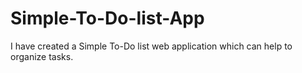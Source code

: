 # Simple-To-Do-list-App
I have created a Simple To-Do list web application which can help to organize tasks.
